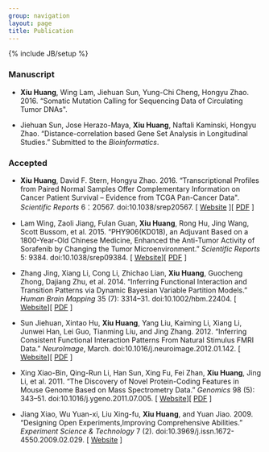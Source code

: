 ```yaml
---
group: navigation
layout: page
title: Publication
---
```


{% include JB/setup %}

### Manuscript

-   **Xiu Huang**, Wing Lam, Jiehuan Sun, Yung-Chi Cheng, Hongyu Zhao. 2016.
    “Somatic Mutation Calling for Sequencing Data of Circulating Tumor DNAs".

-   Jiehuan Sun, Jose Herazo-Maya, **Xiu Huang**, Naftali Kaminski, Hongyu Zhao.
    “Distance-correlation based Gene Set Analysis in Longitudinal Studies.”
    Submitted to the *Bioinformatics*.

### Accepted

-   **Xiu Huang**, David F. Stern, Hongyu Zhao. 2016. “Transcriptional Profiles
    from Paired Normal Samples Offer Complementary Information on Cancer Patient
    Survival – Evidence from TCGA Pan-Cancer Data". *Scientific Reports*
    6：20567. doi:10.1038/srep20567. [
    [Website](<http://www.nature.com/articles/srep20567>) ][
    [PDF](</assets/pdf/paper6.pdf>) ]

-   Lam Wing, Zaoli Jiang, Fulan Guan, **Xiu Huang**, Rong Hu, Jing Wang, Scott
    Bussom, et al. 2015. “PHY906(KD018), an Adjuvant Based on a 1800-Year-Old
    Chinese Medicine, Enhanced the Anti-Tumor Activity of Sorafenib by Changing
    the Tumor Microenvironment.” *Scientific Reports* 5: 9384.
    doi:10.1038/srep09384. [
    [Website](<http://www.nature.com/srep/2015/150325/srep09384/full/srep09384.html>)][
    [PDF](</assets/pdf/paper5.pdf>) ]

-   Zhang Jing, Xiang Li, Cong Li, Zhichao Lian, **Xiu Huang**, Guocheng Zhong,
    Dajiang Zhu, et al. 2014. “Inferring Functional Interaction and Transition
    Patterns via Dynamic Bayesian Variable Partition Models.” *Human Brain
    Mapping* 35 (7): 3314–31. doi:10.1002/hbm.22404. [
    [Website](<http://onlinelibrary.wiley.com/doi/10.1002/hbm.22404/abstract;jsessionid=3AFF41890BA8D6BE7527507BB71CC695.f01t04>)][
    [PDF](</assets/pdf/paper4.pdf>) ]

-   Sun Jiehuan, Xintao Hu, **Xiu Huang**, Yang Liu, Kaiming Li, Xiang Li,
    Junwei Han, Lei Guo, Tianming Liu, and Jing Zhang. 2012. “Inferring
    Consistent Functional Interaction Patterns From Natural Stimulus FMRI Data.”
    *NeuroImage*, March. doi:10.1016/j.neuroimage.2012.01.142. [
    [Website](<http://www.sciencedirect.com/science/article/pii/S1053811912002868>)][
    [PDF](</assets/pdf/paper3.pdf>) ]

-   Xing Xiao-Bin, Qing-Run Li, Han Sun, Xing Fu, Fei Zhan, **Xiu Huang**, Jing
    Li, et al. 2011. “The Discovery of Novel Protein-Coding Features in Mouse
    Genome Based on Mass Spectrometry Data.” *Genomics* 98 (5): 343–51.
    doi:10.1016/j.ygeno.2011.07.005. [
    [Website](<http://www.sciencedirect.com/science/article/pii/S0888754311001789>)][
    [PDF](</assets/pdf/paper2.pdf>) ]

-   Jiang Xiao, Wu Yuan-xi, Liu Xing-fu, **Xiu Huang**, and Yuan Jiao. 2009.
    “Designing Open Experiments,Improving Comprehensive Abilities.” *Experiment
    Science & Technology* 7 (2). doi:10.3969/j.issn.1672-4550.2009.02.029. [
    [Website](<http://d.wanfangdata.com.cn/periodical_sykxyjs200902029.aspx>) ]

